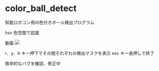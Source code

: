 # color_ball_detect

知能ロボコン用の色付きボール検出プログラム

hsv 色空間で認識

動画
[![](http://img.youtube.com/vi/PoXrVRAH_i8/0.jpg)](http://www.youtube.com/watch?v=PoXrVRAH_i8 "")


r、y、b キー押下でその間それぞれの検出マスクを表示
esc キー長押しで終了

致命的なバグを確認、修正中
